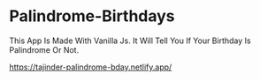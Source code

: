 # Palindrome-Birthdays
This App Is Made With Vanilla Js. It Will Tell You If Your Birthday Is Palindrome Or Not.

https://tajinder-palindrome-bday.netlify.app/
